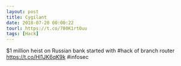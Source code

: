 ```yaml
---
layout: post
title: Cygilant
date: 2018-07-20 00:00:22
tourl: https://t.co/780K1rtOuu
tags: [Hack]
---
```

$1 million heist on Russian bank started with #hack of branch router https://t.co/Hl1JK6qK9k #infosec
